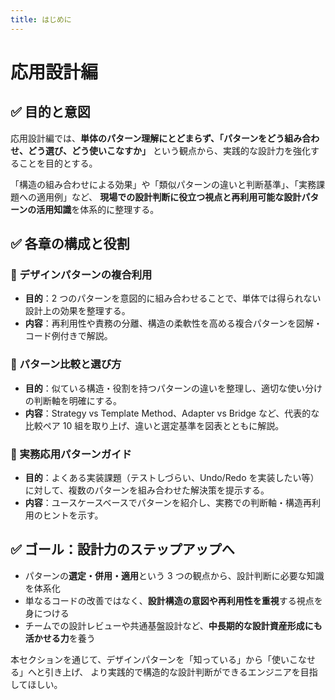 ```yaml
---
title: はじめに
---
```


# 応用設計編

## ✅ 目的と意図

応用設計編では、**単体のパターン理解にとどまらず、「パターンをどう組み合わせ、どう選び、どう使いこなすか」** という観点から、実践的な設計力を強化することを目的とする。

「構造の組み合わせによる効果」や「類似パターンの違いと判断基準」、「実務課題への適用例」など、
**現場での設計判断に役立つ視点と再利用可能な設計パターンの活用知識**を体系的に整理する。

## ✅ 各章の構成と役割

### 🔷 デザインパターンの複合利用

- **目的**：2 つのパターンを意図的に組み合わせることで、単体では得られない設計上の効果を整理する。
- **内容**：再利用性や責務の分離、構造の柔軟性を高める複合パターンを図解・コード例付きで解説。

### 🔷 パターン比較と選び方

- **目的**：似ている構造・役割を持つパターンの違いを整理し、適切な使い分けの判断軸を明確にする。
- **内容**：Strategy vs Template Method、Adapter vs Bridge など、代表的な比較ペア 10 組を取り上げ、違いと選定基準を図表とともに解説。

### 🔷 実務応用パターンガイド

- **目的**：よくある実装課題（テストしづらい、Undo/Redo を実装したい等）に対して、複数のパターンを組み合わせた解決策を提示する。
- **内容**：ユースケースベースでパターンを紹介し、実務での判断軸・構造再利用のヒントを示す。

## ✅ ゴール：設計力のステップアップへ

- パターンの**選定・併用・適用**という 3 つの観点から、設計判断に必要な知識を体系化
- 単なるコードの改善ではなく、**設計構造の意図や再利用性を重視**する視点を身につける
- チームでの設計レビューや共通基盤設計など、**中長期的な設計資産形成にも活かせる力**を養う

本セクションを通じて、デザインパターンを「知っている」から「使いこなせる」へと引き上げ、
より実践的で構造的な設計判断ができるエンジニアを目指してほしい。
